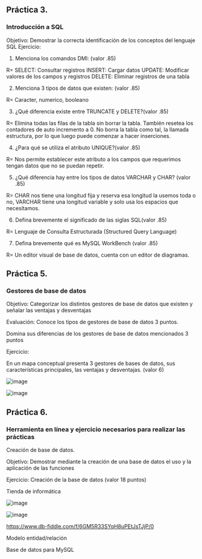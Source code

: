 ## Práctica 3.
### Introducción a SQL
Objetivo: Demostrar la correcta identificación de los conceptos del lenguaje SQL
Ejercicio:

1. Menciona los comandos DMl: (valor .85)

R= SELECT: Consultar registros
   INSERT: Cargar datos
   UPDATE: Modificar valores de los campos y registros
   DELETE: Eliminar registros de una tabla

2. Menciona 3 tipos de datos que existen: (valor .85)

R= Caracter, numerico, booleano 

3. ¿Qué diferencia existe entre TRUNCATE y DELETE?(valor .85)

R= Elimina todas las filas de la tabla sin borrar la tabla. También resetea los contadores de auto incremento a 0. No borra la tabla como tal, la llamada estructura, por lo que luego puede comenzar a hacer inserciones.

4. ¿Para qué se utiliza el atributo UNIQUE?(valor .85)

R= Nos permite establecer este atributo a los campos que requerimos tengan datos que no se puedan repetir.

5. ¿Qué diferencia hay entre los tipos de datos VARCHAR y CHAR? (valor .85)

R= CHAR nos tiene una longitud fija y reserva esa longitud la usemos toda o no, VARCHAR tiene una longitud variable y solo usa los espacios que necesitamos.


6. Defina brevemente el significado de las siglas SQL(valor .85)

R= Lenguaje de Consulta Estructurada (Structured Query Language)

7. Defina brevemente qué es MySQL WorkBench (valor .85)

R= Un editor visual de base de datos, cuenta con un editor de diagramas.

## Práctica 5.
### Gestores de base de datos

Objetivo: Categorizar los distintos gestores de base de datos que existen y señalar las
ventajas y desventajas

Evaluación: Conoce los tipos de gestores de base de datos 3 puntos.

Domina sus diferencias de los gestores de base de datos mencionados 3 puntos

Ejercicio:

En un mapa conceptual presenta 3 gestores de bases de datos, sus características
principales, las ventajas y desventajas. (valor 6)

![image](https://user-images.githubusercontent.com/91554777/170415427-e2b7321b-a97f-43b0-ac24-6e506c307e6b.png)

![image](https://user-images.githubusercontent.com/101414787/170518981-7296b4b1-5921-4bc7-bf36-4df1d037cddc.png)


## Práctica 6.
### Herramienta en línea y ejercicio necesarios para realizar las prácticas

Creación de base de datos.

Objetivo: Demostrar mediante la creación de una base de datos el uso y la aplicación de
las funciones

Ejercicio: Creación de la base de datos (valor 18 puntos)

Tienda de informática

![image](https://user-images.githubusercontent.com/91554777/170415101-717bca19-3644-46a9-8a57-8d5940c5d283.png)

![image](https://user-images.githubusercontent.com/101414787/170528630-43e5252a-b1ef-433c-b1fc-99802ec75c6a.png)

https://www.db-fiddle.com/f/6GM5R33SYqH8uPEtJsTJjP/0



Modelo entidad/relación




Base de datos para MySQL
